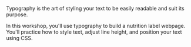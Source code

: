 Typography is the art of styling your text to be easily readable and suit its purpose.

In this workshop, you'll use typography to build a nutrition label webpage. You'll practice how to style text, adjust line height, and position your text using CSS.